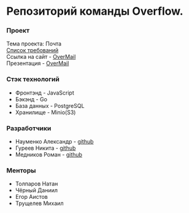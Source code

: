 # Репозиторий команды Overflow.
### Проект

Тема проекта: Почта<br>
[Список требований](https://docs.google.com/spreadsheets/d/1h1QaRvRbF2eBUzdV1tLU62hS68bdNH-bLht6N29uDK8/) <br>
Ссылка на сайт - [OverMail](https://overmail.online)<br>
Презентация - [OverMail](https://docs.google.com/presentation/d/1QGspCofaSbMB8u4TcFCSvJBxNq5n7XSqE79QLFeYzek)

### Стэк технологий

- Фронтэнд - JavaScript
- Бэкэнд - Go
- База данных - PostgreSQL
- Хранилище - Minio(S3)
  
### Разработчики

- Науменко Александр - [github](https://github.com/sashanau)
- Гуреев Никита - [github](https://github.com/sitleman)
- Медников Роман - [github](https://github.com/kllmagn)

### Менторы
- Толпаров Натан 
- Чёрный Даниил
- Егор Аистов
- Трущелев Михаил


